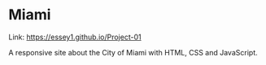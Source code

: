 # Miami

Link: https://essey1.github.io/Project-01

A responsive site about the City of Miami with HTML, CSS and JavaScript.

